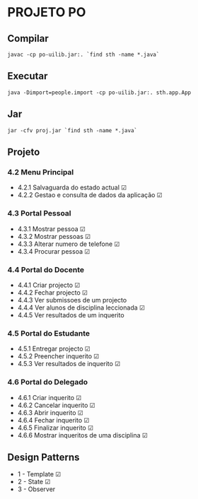 # PROJETO PO

## Compilar

```javac -cp po-uilib.jar:. `find sth -name *.java` ```

## Executar

```java -Dimport=people.import -cp po-uilib.jar:. sth.app.App```

## Jar

```jar -cfv proj.jar `find sth -name *.java` ```

## Projeto

### 4.2 Menu Principal

* 4.2.1 Salvaguarda do estado actual &#9745;
* 4.2.2 Gestao e consulta de dados da aplicação &#9745;

### 4.3 Portal Pessoal

* 4.3.1 Mostrar pessoa &#9745;
* 4.3.2 Mostrar pessoas &#9745;
* 4.3.3 Alterar numero de telefone &#9745;
* 4.3.4 Procurar pessoa &#9745;

### 4.4 Portal do Docente

* 4.4.1 Criar projecto &#9745;
* 4.4.2 Fechar projecto &#9745;
* 4.4.3 Ver submissoes de um projecto
* 4.4.4 Ver alunos de disciplina leccionada &#9745;
* 4.4.5 Ver resultados de um inquerito

### 4.5 Portal do Estudante

* 4.5.1 Entregar projecto &#9745;
* 4.5.2 Preencher inquerito &#9745;
* 4.5.3 Ver resultados de inquerito &#9745;

### 4.6 Portal do Delegado

* 4.6.1 Criar inquerito &#9745;
* 4.6.2 Cancelar inquerito &#9745;
* 4.6.3 Abrir inquerito &#9745;
* 4.6.4 Fechar inquerito &#9745;
* 4.6.5 Finalizar inquerito &#9745;
* 4.6.6 Mostrar inqueritos de uma disciplina &#9745;


## Design Patterns

* 1 - Template &#9745;
* 2 - State &#9745;
* 3 - Observer
